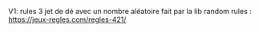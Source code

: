 V1: 
  rules
3 jet de dé avec un nombre aléatoire fait par la lib random
rules : https://jeux-regles.com/regles-421/
